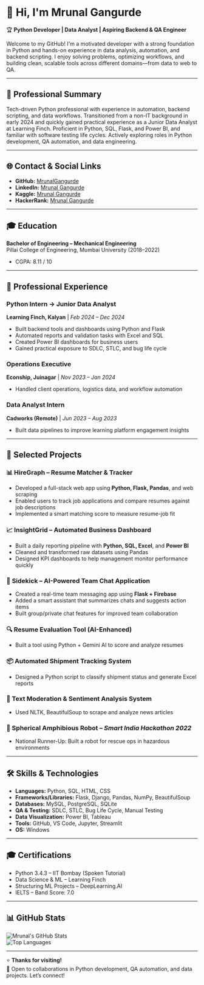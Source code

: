 # 👋 Hi, I'm Mrunal Gangurde  
🏆 **Python Developer | Data Analyst | Aspiring Backend & QA Engineer**

Welcome to my GitHub! I'm a motivated developer with a strong foundation in Python and hands-on experience in data analysis, automation, and backend scripting. I enjoy solving problems, optimizing workflows, and building clean, scalable tools across different domains—from data to web to QA.

---

## 💼 Professional Summary  
Tech-driven Python professional with experience in automation, backend scripting, and data workflows. Transitioned from a non-IT background in early 2024 and quickly gained practical experience as a Junior Data Analyst at Learning Finch. Proficient in Python, SQL, Flask, and Power BI, and familiar with software testing life cycles. Actively exploring roles in Python development, QA automation, and data engineering.

---

## 🌐 Contact & Social Links  
- **GitHub:** [MrunalGangurde](https://github.com/MrunalGangurde)  
- **LinkedIn:** [Mrunal Gangurde](https://www.linkedin.com/in/mrunal-gangurde-b0b32631a/)  
- **Kaggle:** [Mrunal Gangurde](https://www.kaggle.com/mrunalgangurde)  
- **HackerRank:** [Mrunal Gangurde](https://www.hackerrank.com/profile/mrunalgangurde22)

---

## 🎓 Education  
**Bachelor of Engineering – Mechanical Engineering**  
Pillai College of Engineering, Mumbai University (2018–2022)  
- CGPA: 8.11 / 10

---

## 💼 Professional Experience  

### Python Intern → Junior Data Analyst  
**Learning Finch, Kalyan** | *Feb 2024 – Dec 2024*  
- Built backend tools and dashboards using Python and Flask  
- Automated reports and validation tasks with Excel and SQL  
- Created Power BI dashboards for business users  
- Gained practical exposure to SDLC, STLC, and bug life cycle  

### Operations Executive  
**Econship, Juinagar** | *Nov 2023 – Jan 2024*  
- Handled client operations, logistics data, and workflow automation  

### Data Analyst Intern  
**Cadworks (Remote)** | *Jun 2023 – Aug 2023*  
- Built data pipelines to improve learning platform engagement insights  

---

## 🚀 Selected Projects  

### 📊 **HireGraph – Resume Matcher & Tracker**  
- Developed a full-stack web app using **Python, Flask, Pandas**, and web scraping  
- Enabled users to track job applications and compare resumes against job descriptions  
- Implemented a smart matching score to measure resume-job fit  

### 📈 **InsightGrid – Automated Business Dashboard**  
- Built a daily reporting pipeline with **Python, SQL, Excel**, and **Power BI**  
- Cleaned and transformed raw datasets using Pandas  
- Designed KPI dashboards to help management monitor performance quickly  

### 💬 **Sidekick – AI-Powered Team Chat Application**  
- Created a real-time team messaging app using **Flask + Firebase**  
- Added a smart assistant that summarizes chats and suggests action items  
- Built group/private chat features for improved team collaboration  

### 🔍 Resume Evaluation Tool (AI-Enhanced)  
- Built a tool using Python + Gemini AI to score and analyze resumes  

### 📦 Automated Shipment Tracking System  
- Designed a Python script to classify shipment status and generate Excel reports  

### 🧠 Text Moderation & Sentiment Analysis System  
- Used NLTK, BeautifulSoup to scrape and analyze news articles  

### 🤖 Spherical Amphibious Robot – *Smart India Hackathon 2022*  
- National Runner-Up: Built a robot for rescue ops in hazardous environments  

---

## 🛠️ Skills & Technologies  

- **Languages:** Python, SQL, HTML, CSS  
- **Frameworks/Libraries:** Flask, Django, Pandas, NumPy, BeautifulSoup  
- **Databases:** MySQL, PostgreSQL, SQLite  
- **QA & Testing:** SDLC, STLC, Bug Life Cycle, Manual Testing  
- **Data Visualization:** Power BI, Tableau  
- **Tools:** GitHub, VS Code, Jupyter, Streamlit  
- **OS:** Windows

---

## 🎓 Certifications  
- Python 3.4.3 – IIT Bombay (Spoken Tutorial)  
- Data Science & ML – Learning Finch  
- Structuring ML Projects – DeepLearning.AI  
- IELTS – Band Score: 7.0

---

## 📊 GitHub Stats  
![Mrunal's GitHub Stats](https://github-readme-stats.vercel.app/api?username=MrunalGangurde&show_icons=true&theme=radical)  
![Top Languages](https://github-readme-stats.vercel.app/api/top-langs/?username=MrunalGangurde&layout=compact&theme=radical)

---

⭐️ **Thanks for visiting!**  
💬 Open to collaborations in Python development, QA automation, and data projects. Let’s connect!
